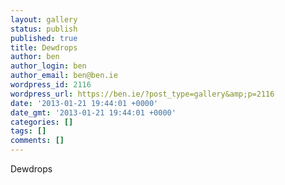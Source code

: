 ```yaml
---
layout: gallery
status: publish
published: true
title: Dewdrops
author: ben
author_login: ben
author_email: ben@ben.ie
wordpress_id: 2116
wordpress_url: https://ben.ie/?post_type=gallery&amp;p=2116
date: '2013-01-21 19:44:01 +0000'
date_gmt: '2013-01-21 19:44:01 +0000'
categories: []
tags: []
comments: []
---
```

<p>Dewdrops</p>
